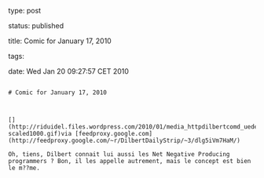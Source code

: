 type: post
status: published
title: Comic for January 17, 2010
tags: 
date: Wed Jan 20 09:27:57 CET 2010
~~~~~~
# Comic for January 17, 2010

[](http://riduidel.files.wordpress.com/2010/01/media_httpdilbertcomd_uedee-scaled1000.gif)via [feedproxy.google.com](http://feedproxy.google.com/~r/DilbertDailyStrip/~3/dlg5iVm7HaM/)

Oh, tiens, Dilbert connait lui aussi les Net Negative Producing programmers ? Bon, il les appelle autrement, mais le concept est bien le m??me.